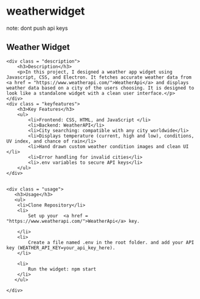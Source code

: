 # weatherwidget
note: dont push api keys 
<h2>Weather Widget</h2>
    
    
    <div class = "description">
        <h3>Description</h3>
        <p>In this project, I designed a weather app widget using Javascript, CSS, and Electron. It fetches accurate weather data from <a href = "https://www.weatherapi.com/">WeatherApi</a> and displays weather data based on a city of the users choosing. It is designed to look like a standalone widget with a clean user interface.</p>
    </div>
    <div class = "keyfeatures">
        <h3>Key Features</h3>
        <ul>
            <li>Frontend: CSS, HTML, and JavaScript </li>
            <li>Backend: WeatherAPI</li>
            <li>City searching: compatible with any city worldwide</li>
            <li>Displays temperature (current, high and low), conditions, UV index, and chance of rain</li>
            <li>Hand drawn custom weather condition images and clean UI </li>
            <li>Error handling for invalid cities</li>
            <li>.env variables to secure API keys</li>
        </ul>
    </div>
   
    
    <div class = "usage">
       <h3>Usage</h3>
       <ul>
        <li>Clone Repository</li>
        <li>
            Set up your  <a href = "https://www.weatherapi.com/">WeatherApi</a> key.
            
        </li>
        <li>
            Create a file named .env in the root folder. and add your API key (WEATHER_API_KEY=your_api_key_here).
        </li>

        <li>
            Run the widget: npm start
        </li>
       </ul>

    </div>
